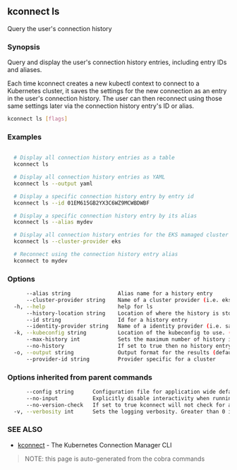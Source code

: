 ## kconnect ls

Query the user's connection history

### Synopsis


Query and display the user's connection history entries, including entry IDs and
aliases.

Each time kconnect creates a new kubectl context to connect to a Kubernetes 
cluster, it saves the settings for the new connection as an entry in the user's 
connection history.  The user can then reconnect using those same settings later 
via the connection history entry's ID or alias.


```bash
kconnect ls [flags]
```

### Examples

```bash

  # Display all connection history entries as a table
  kconnect ls

  # Display all connection history entries as YAML
  kconnect ls --output yaml

  # Display a specific connection history entry by entry id
  kconnect ls --id 01EM615GB2YX3C6WZ9MCWBDWBF

  # Display a specific connection history entry by its alias
  kconnect ls --alias mydev

  # Display all connection history entries for the EKS mamaged cluster provider
  kconnect ls --cluster-provider eks

  # Reconnect using the connection history entry alias
  kconnect to mydev

```

### Options

```bash
      --alias string               Alias name for a history entry
      --cluster-provider string    Name of a cluster provider (i.e. eks)
  -h, --help                       help for ls
      --history-location string    Location of where the history is stored. (default "$HOME/.kconnect/history.yaml")
      --id string                  Id for a history entry
      --identity-provider string   Name of a identity provider (i.e. saml)
  -k, --kubeconfig string          Location of the kubeconfig to use. (default "$HOME/.kube/config")
      --max-history int            Sets the maximum number of history items to keep (default 100)
      --no-history                 If set to true then no history entry will be written
  -o, --output string              Output format for the results (default "table")
      --provider-id string         Provider specific for a cluster
```

### Options inherited from parent commands

```bash
      --config string      Configuration file for application wide defaults. (default "$HOME/.kconnect/config.yaml")
      --no-input           Explicitly disable interactivity when running in a terminal
      --no-version-check   If set to true kconnect will not check for a newer version
  -v, --verbosity int      Sets the logging verbosity. Greater than 0 is debug and greater than 9 is trace.
```

### SEE ALSO

* [kconnect](index.md)	 - The Kubernetes Connection Manager CLI


> NOTE: this page is auto-generated from the cobra commands
